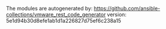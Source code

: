 The modules are autogenerated by:
https://github.com/ansible-collections/vmware_rest_code_generator
version: 5e1d94b30d8efe1ab1d1a226827d75ef6c238a15
